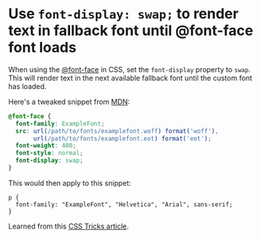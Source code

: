 # Use `font-display: swap;` to render text in fallback font until @font-face font loads

When using the [@font-face](https://css-tricks.com/snippets/css/using-font-face/) in CSS, set the `font-display` property to `swap`. This will render text in the next available fallback font until the custom font has loaded. 

Here's a tweaked snippet from [MDN](https://developer.mozilla.org/en-US/docs/Web/CSS/@font-face/font-display):
```css
@font-face {
  font-family: ExampleFont;
  src: url(/path/to/fonts/examplefont.woff) format('woff'),
       url(/path/to/fonts/examplefont.eot) format('eot');
  font-weight: 400;
  font-style: normal;
  font-display: swap;
}
```

This would then apply to this snippet:
```
p {
  font-family: "ExampleFont", "Helvetica", "Arial", sans-serif;
}
```

Learned from this [CSS Tricks article](https://css-tricks.com/font-display-masses/).
